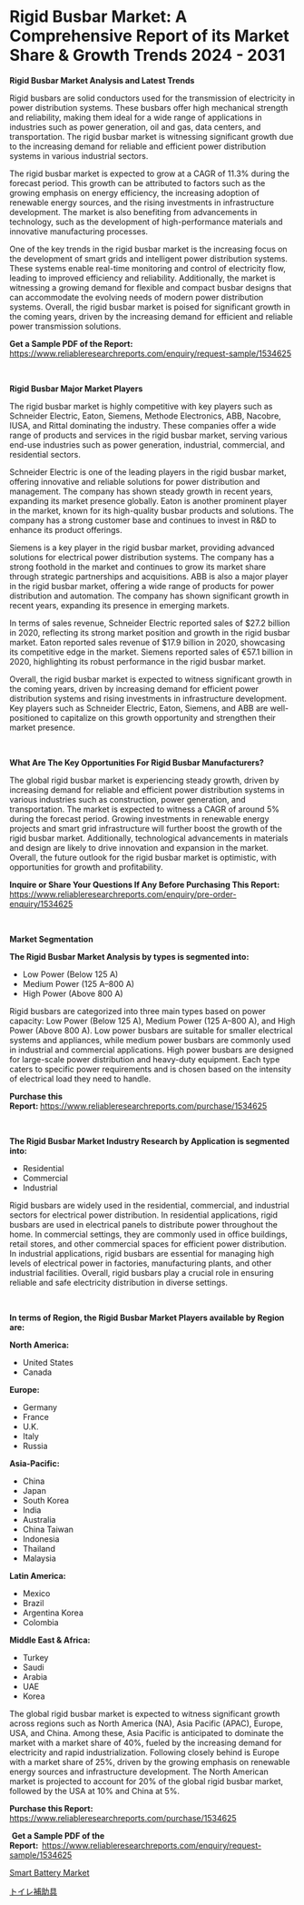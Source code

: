 <p><h1>Rigid Busbar Market: A Comprehensive Report of its Market Share & Growth Trends 2024 - 2031</h1></p><p><strong>Rigid Busbar Market Analysis and Latest Trends</strong></p>
<p><p>Rigid busbars are solid conductors used for the transmission of electricity in power distribution systems. These busbars offer high mechanical strength and reliability, making them ideal for a wide range of applications in industries such as power generation, oil and gas, data centers, and transportation. The rigid busbar market is witnessing significant growth due to the increasing demand for reliable and efficient power distribution systems in various industrial sectors.</p><p>The rigid busbar market is expected to grow at a CAGR of 11.3% during the forecast period. This growth can be attributed to factors such as the growing emphasis on energy efficiency, the increasing adoption of renewable energy sources, and the rising investments in infrastructure development. The market is also benefiting from advancements in technology, such as the development of high-performance materials and innovative manufacturing processes.</p><p>One of the key trends in the rigid busbar market is the increasing focus on the development of smart grids and intelligent power distribution systems. These systems enable real-time monitoring and control of electricity flow, leading to improved efficiency and reliability. Additionally, the market is witnessing a growing demand for flexible and compact busbar designs that can accommodate the evolving needs of modern power distribution systems. Overall, the rigid busbar market is poised for significant growth in the coming years, driven by the increasing demand for efficient and reliable power transmission solutions.</p></p>
<p><strong>Get a Sample PDF of the Report:&nbsp;</strong> <a href="https://www.reliableresearchreports.com/enquiry/request-sample/1534625">https://www.reliableresearchreports.com/enquiry/request-sample/1534625</a></p>
<p>&nbsp;</p>
<p><strong>Rigid Busbar Major Market Players</strong></p>
<p><p>The rigid busbar market is highly competitive with key players such as Schneider Electric, Eaton, Siemens, Methode Electronics, ABB, Nacobre, IUSA, and Rittal dominating the industry. These companies offer a wide range of products and services in the rigid busbar market, serving various end-use industries such as power generation, industrial, commercial, and residential sectors.</p><p>Schneider Electric is one of the leading players in the rigid busbar market, offering innovative and reliable solutions for power distribution and management. The company has shown steady growth in recent years, expanding its market presence globally. Eaton is another prominent player in the market, known for its high-quality busbar products and solutions. The company has a strong customer base and continues to invest in R&D to enhance its product offerings.</p><p>Siemens is a key player in the rigid busbar market, providing advanced solutions for electrical power distribution systems. The company has a strong foothold in the market and continues to grow its market share through strategic partnerships and acquisitions. ABB is also a major player in the rigid busbar market, offering a wide range of products for power distribution and automation. The company has shown significant growth in recent years, expanding its presence in emerging markets.</p><p>In terms of sales revenue, Schneider Electric reported sales of $27.2 billion in 2020, reflecting its strong market position and growth in the rigid busbar market. Eaton reported sales revenue of $17.9 billion in 2020, showcasing its competitive edge in the market. Siemens reported sales of €57.1 billion in 2020, highlighting its robust performance in the rigid busbar market.</p><p>Overall, the rigid busbar market is expected to witness significant growth in the coming years, driven by increasing demand for efficient power distribution systems and rising investments in infrastructure development. Key players such as Schneider Electric, Eaton, Siemens, and ABB are well-positioned to capitalize on this growth opportunity and strengthen their market presence.</p></p>
<p>&nbsp;</p>
<p><strong>What Are The Key Opportunities For Rigid Busbar Manufacturers?</strong></p>
<p><p>The global rigid busbar market is experiencing steady growth, driven by increasing demand for reliable and efficient power distribution systems in various industries such as construction, power generation, and transportation. The market is expected to witness a CAGR of around 5% during the forecast period. Growing investments in renewable energy projects and smart grid infrastructure will further boost the growth of the rigid busbar market. Additionally, technological advancements in materials and design are likely to drive innovation and expansion in the market. Overall, the future outlook for the rigid busbar market is optimistic, with opportunities for growth and profitability.</p></p>
<p><strong>Inquire or Share Your Questions If Any Before Purchasing This Report:</strong> <a href="https://www.reliableresearchreports.com/enquiry/pre-order-enquiry/1534625">https://www.reliableresearchreports.com/enquiry/pre-order-enquiry/1534625</a></p>
<p>&nbsp;</p>
<p><strong>Market Segmentation</strong></p>
<p><strong>The Rigid Busbar Market Analysis by types is segmented into:</strong></p>
<p><ul><li>Low Power (Below 125 A)</li><li>Medium Power (125 A–800 A)</li><li>High Power (Above 800 A)</li></ul></p>
<p><p>Rigid busbars are categorized into three main types based on power capacity: Low Power (Below 125 A), Medium Power (125 A–800 A), and High Power (Above 800 A). Low power busbars are suitable for smaller electrical systems and appliances, while medium power busbars are commonly used in industrial and commercial applications. High power busbars are designed for large-scale power distribution and heavy-duty equipment. Each type caters to specific power requirements and is chosen based on the intensity of electrical load they need to handle.</p></p>
<p><strong>Purchase this Report:&nbsp;</strong><a href="https://www.reliableresearchreports.com/purchase/1534625">https://www.reliableresearchreports.com/purchase/1534625</a></p>
<p>&nbsp;</p>
<p><strong>The Rigid Busbar Market Industry Research by Application is segmented into:</strong></p>
<p><ul><li>Residential</li><li>Commercial</li><li>Industrial</li></ul></p>
<p><p>Rigid busbars are widely used in the residential, commercial, and industrial sectors for electrical power distribution. In residential applications, rigid busbars are used in electrical panels to distribute power throughout the home. In commercial settings, they are commonly used in office buildings, retail stores, and other commercial spaces for efficient power distribution. In industrial applications, rigid busbars are essential for managing high levels of electrical power in factories, manufacturing plants, and other industrial facilities. Overall, rigid busbars play a crucial role in ensuring reliable and safe electricity distribution in diverse settings.</p></p>
<p>&nbsp;</p>
<p><strong>In terms of Region, the Rigid Busbar Market Players available by Region are:</strong></p>
<p>
    <p> <strong> North America: </strong>
        <ul>
            <li>United States</li>
            <li>Canada</li>
        </ul>
        </p> 
    <p> <strong> Europe: </strong>
        <ul>
            <li>Germany</li>
            <li>France</li>
            <li>U.K.</li>
            <li>Italy</li>
            <li>Russia</li>
        </ul>
        </p> 
    <p> <strong> Asia-Pacific: </strong>
        <ul>
            <li>China</li>
            <li>Japan</li>
            <li>South Korea</li>
            <li>India</li>
            <li>Australia</li>
            <li>China Taiwan</li>
            <li>Indonesia</li>
            <li>Thailand</li>
            <li>Malaysia</li>
        </ul>
        </p> 
    <p> <strong> Latin America: </strong>
        <ul>
            <li>Mexico</li>
            <li>Brazil</li>
            <li>Argentina Korea</li>
            <li>Colombia</li>
        </ul>
        </p> 
    <p> <strong> Middle East & Africa: </strong>
        <ul>
            <li>Turkey</li>
            <li>Saudi</li>
            <li>Arabia</li>
            <li>UAE</li>
            <li>Korea</li>
        </ul>
    </p>
    </p>
<p><p>The global rigid busbar market is expected to witness significant growth across regions such as North America (NA), Asia Pacific (APAC), Europe, USA, and China. Among these, Asia Pacific is anticipated to dominate the market with a market share of 40%, fueled by the increasing demand for electricity and rapid industrialization. Following closely behind is Europe with a market share of 25%, driven by the growing emphasis on renewable energy sources and infrastructure development. The North American market is projected to account for 20% of the global rigid busbar market, followed by the USA at 10% and China at 5%.</p></p>
<p><strong>Purchase this Report: </strong><a href="https://www.reliableresearchreports.com/purchase/1534625">https://www.reliableresearchreports.com/purchase/1534625</a></p>
<p>&nbsp;<strong>Get a Sample PDF of the Report:&nbsp;&nbsp;</strong><a href="https://www.reliableresearchreports.com/enquiry/request-sample/1534625">https://www.reliableresearchreports.com/enquiry/request-sample/1534625</a></p>
<p><strong></strong></p>
<p><p><a href="https://github.com/RickHolmes3/Market-Research-Report-List-4/blob/main/smart-battery-market.md">Smart Battery Market</a></p><p><a href="https://github.com/zekaoe592392/Market-Research-Report-List-1/blob/main/111410816079.md">トイレ補助具</a></p></p>